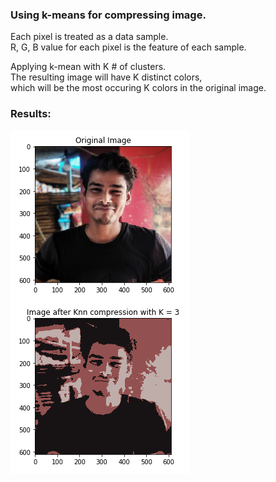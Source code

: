 ### Using k-means for compressing image.

Each pixel is treated as a data sample.  
R, G, B value for each pixel is the feature of each sample.  

Applying k-mean with K # of clusters.  
The resulting image will have K distinct colors,  
which will be the most occuring K colors in the original image.  

### Results:  


![ref_img](https://github.com/arpytanshu/ML-playground/blob/master/kmean-image-compression/ref_img.png)
